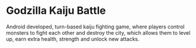 # Godzilla Kaiju Battle

Android developed, turn-based kaiju fighting game, where players control monsters to fight each other and destroy the city, which allows them to level up, earn extra health, strength and unlock new attacks.
